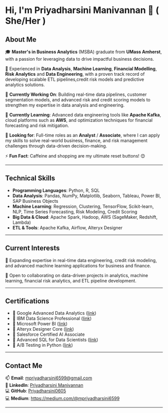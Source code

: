 # Hi, I'm Priyadharsini Manivannan 👋 ( She/Her )

## **About Me**  
🎓 **Master's in Business Analytics** (MSBA) graduate from **UMass Amherst**, with a passion for leveraging data to drive impactful business decisions.  

💼 Experienced in **Data Analysis**, **Machine Learning**, **Financial Modelling**, **Risk Analytics** and **Data Engineering**, with a proven track record of developing scalable ETL pipelines,credit risk models and predictive analytics solutions. 

🔭 **Currently Working On**: Building real-time data pipelines, customer segmentation models, and advanced risk and credit scoring models to strengthen my expertise in data analysis and engineering.

🌱 **Currently Learning**: Advanced data engineering tools like **Apache Kafka**, cloud platforms such as **AWS**, and optimization techniques for financial forecasting and risk mitigation.  

🌟 **Looking for**: Full-time roles as an **Analyst** / **Associate**, where I can apply my skills to solve real-world business, finance, and risk management challenges through data-driven decision-making. 

⚡ **Fun Fact**: Caffeine and shopping are my ultimate reset buttons! 😊  

---

## **Technical Skills**  
- **Programming Languages**: Python, R, SQL  
- **Data Analysis**: Pandas, NumPy, Matplotlib, Seaborn, Tableau, Power BI, SAP Business Objects  
- **Machine Learning**: Regression, Clustering, TensorFlow, Scikit-learn, NLP, Time Series Forecasting, Risk Modeling, Credit Scoring
- **Big Data & Cloud**: Apache Spark, Hadoop, AWS (SageMaker, Redshift, Lambda)  
- **ETL & Tools**: Apache Kafka, Airflow, Alteryx Designer  

---

## **Current Interests**  
🌱  Expanding expertise in real-time data engineering, credit risk modeling, and advanced machine learning applications for business and finance.

🤝 Open to collaborating on data-driven projects in analytics, machine learning, financial risk analytics, and ETL pipeline development.  

---

## **Certifications** 
- 📜 Google Advanced Data Analytics ([link](https://www.coursera.org/account/accomplishments/professional-cert/certificate/VOW92ZB2GPSR))
- 📜 IBM Data Science Professional ([link](https://coursera.org/share/4e19b58b57dbc07893e681a90da16f2d))
- 📜 Microsoft Power BI ([link](https://www.coursera.org/account/accomplishments/specialization/Y9V3JM0FT8M2))
- 📜 Alteryx Designer Core ([link](https://www.credly.com/badges/2840653e-cc28-48e3-a6bd-90959344b4cf/public_url))
- 📜 Salesforce Certified AI Associate
- 📜 Advanced SQL for Data Scientists ([link](https://www.linkedin.com/learning/certificates/5ee204e185bea2da77b74e714eef4aff53c93080a607a11d551ab215b4842a5d?trk=share_certificate))
- 📜 A/B Testing in Python ([link](https://www.datacamp.com/statement-of-accomplishment/course/86112b0df4fcfa3c14bce18bab5b269d8ae61af6?raw=1))

---


## **Contact Me**  
📫 **Email**: [mpriyadharsini6599@gmail.com](mailto:mpriyadharsini6599@gmail.com)  
💼 **LinkedIn**: [Priyadharsini Manivannan](https://www.linkedin.com/in/priyadharsini-manivannan)  
💻 **GitHub**: [Priyadharsini0605](https://github.com/Priyadharsini0605)  
💻 **Medium**: https://medium.com/@mpriyadharsini6599

---
